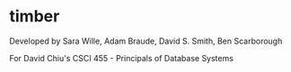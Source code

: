# timber

Developed by Sara Wille, Adam Braude, David S. Smith, Ben Scarborough

For David Chiu's CSCI 455 - Principals of Database Systems
